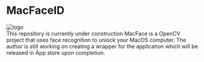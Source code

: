 # MacFaceID
![logo](https://github.com/vkalia602/MacFaceID/blob/master/icon%20copy.png)  
This repository is currently under construction
MacFace is a OpenCV project that uses face recognition to unlock your MacOS computer. The author is still working on creating a wrapper for the application which will be released in App store upon completion.  
